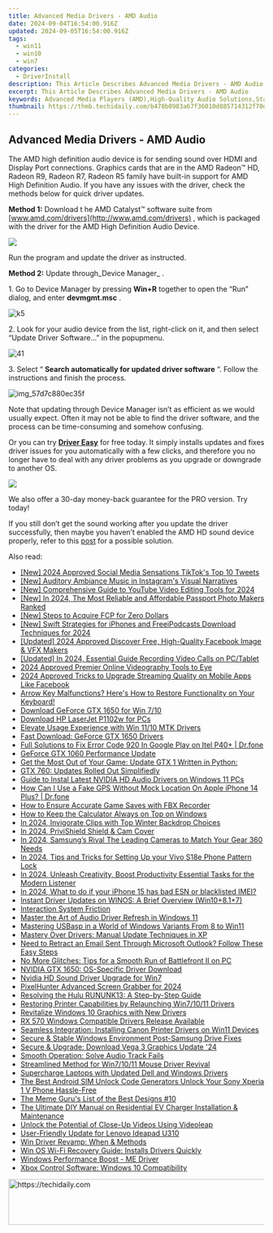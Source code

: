 ```yaml
---
title: Advanced Media Drivers - AMD Audio
date: 2024-09-04T16:54:00.916Z
updated: 2024-09-05T16:54:00.916Z
tags:
  - win11
  - win10
  - win7
categories:
  - DriverInstall
description: This Article Describes Advanced Media Drivers - AMD Audio
excerpt: This Article Describes Advanced Media Drivers - AMD Audio
keywords: Advanced Media Players (AMD),High-Quality Audio Solutions,State-of-the-Art AMD Sound Technology,Ultimate AMD Audio Performance,Premium AMD Drivers for Enhanced Audio Experience,Next-Generation AMD Audio Drivers,Optimized Audio with Advanced Media Drivers (AMD)
thumbnail: https://thmb.techidaily.com/b478b0983a67f36010d885714312f70db32d5d3a2179d68b62f5c8d46f0ea38e.jpg
---
```


## Advanced Media Drivers - AMD Audio

 The AMD high definition audio device is for sending sound over HDMI and Display Port connections. Graphics cards that are in the AMD Radeon™ HD, Radeon R9, Radeon R7, Radeon R5 family have built-in support for AMD High Definition Audio. If you have any issues with the driver, check the methods below for quick driver updates.  
  
**Method 1:** Download t he AMD Catalyst™ software suite from [www.amd.com/drivers](http://www.amd.com/drivers)  , which is packaged with the driver for the AMD High Definition Audio Device.

![](https://images.drivereasy.com/wp-content/uploads/2016/09/driver-update-for-amd-high-definition-audio-device-in-windows-10-5725.png)

Run the program and update the driver as instructed.

**Method 2:** Update through_Device Manager_ .

 1\. Go to Device Manager by pressing **Win+R**  together to open the “Run” dialog, and enter **devmgmt.msc** .

![k5](https://images.drivereasy.com/wp-content/uploads/2016/09/amd-high-definition-audio-device-download-for-windows-10-7311.png)

 2\. Look for your audio device from the list, right-click on it, and then select “Update Driver Software…” in the popupmenu.

![41](https://images.drivereasy.com/wp-content/uploads/2016/09/41.png)

 3\. Select “ **Search automatically for updated driver software** “. Follow the instructions and finish the process.

![img_57d7c880ec35f](https://images.drivereasy.com/wp-content/uploads/2016/09/driver-update-and-fix-for-amd-high-definition-audio-device-in-windows-10-5741.jpg)

 Note that updating through Device Manager isn’t as efficient as we would usually expect. Often it may not be able to find the driver software, and the process can be time-consuming and somehow confusing.

 Or you can try [**Driver Easy**](https://tools.techidaily.com/drivereasy/download/) for free today. It simply installs updates and fixes driver issues for you automatically with a few clicks, and therefore you no longer have to deal with any driver problems as you upgrade or downgrade to another OS.

![](https://www.drivereasy.com/wp-content/uploads/2017/03/Driver-Easy-Scan-Needed.jpg)

 We also offer a 30-day money-back guarantee for the PRO version. Try today!

 If you still don’t get the sound working after you update the driver successfully, then maybe you haven’t enabled the AMD HD sound device properly, refer to this [post](https://tools.techidaily.com/drivereasy/download/) for a possible solution.

<ins class="adsbygoogle"
     style="display:block"
     data-ad-format="autorelaxed"
     data-ad-client="ca-pub-7571918770474297"
     data-ad-slot="1223367746"></ins>



<ins class="adsbygoogle"
     style="display:block"
     data-ad-client="ca-pub-7571918770474297"
     data-ad-slot="8358498916"
     data-ad-format="auto"
     data-full-width-responsive="true"></ins>





<span class="atpl-alsoreadstyle">Also read:</span>
<div><ul>
<li><a href="https://twitter-videos.techidaily.com/new-2024-approved-social-media-sensations-tiktoks-top-10-tweets/"><u>[New] 2024 Approved  Social Media Sensations  TikTok's Top 10 Tweets</u></a></li>
<li><a href="https://instagram-video-files.techidaily.com/new-auditory-ambiance-music-in-instagrams-visual-narratives/"><u>[New] Auditory Ambiance  Music in Instagram's Visual Narratives</u></a></li>
<li><a href="https://youtube-lab.techidaily.com/omprehensive-guide-to-youtube-video-editing-tools-for-2024/"><u>[New] Comprehensive Guide to YouTube Video Editing Tools for 2024</u></a></li>
<li><a href="https://fox-cloud.techidaily.com/new-in-2024-the-most-reliable-and-affordable-passport-photo-makers-ranked/"><u>[New] In 2024, The Most Reliable and Affordable Passport Photo Makers Ranked</u></a></li>
<li><a href="https://extra-approaches.techidaily.com/new-steps-to-acquire-fcp-for-zero-dollars/"><u>[New] Steps to Acquire FCP for Zero Dollars</u></a></li>
<li><a href="https://article-tips.techidaily.com/new-swift-strategies-for-iphones-and-freeipodcasts-download-techniques-for-2024/"><u>[New] Swift Strategies for iPhones and FreeiPodcasts Download Techniques for 2024</u></a></li>
<li><a href="https://facebook-videos.techidaily.com/updated-2024-approved-discover-free-high-quality-facebook-image-and-vfx-makers/"><u>[Updated] 2024 Approved  Discover Free, High-Quality Facebook Image & VFX Makers</u></a></li>
<li><a href="https://on-screen-recording.techidaily.com/updated-in-2024-essential-guide-recording-video-calls-on-pctablet/"><u>[Updated] In 2024, Essential Guide  Recording Video Calls on PC/Tablet</u></a></li>
<li><a href="https://video-screen-grab.techidaily.com/2024-approved-premier-online-videography-tools-to-eye/"><u>2024 Approved  Premier Online Videography Tools to Eye</u></a></li>
<li><a href="https://facebook-video-recording.techidaily.com/2024-approved-tricks-to-upgrade-streaming-quality-on-mobile-apps-like-facebook/"><u>2024 Approved  Tricks to Upgrade Streaming Quality on Mobile Apps Like Facebook</u></a></li>
<li><a href="https://win-howtos.techidaily.com/arrow-key-malfunctions-heres-how-to-restore-functionality-on-your-keyboard/"><u>Arrow Key Malfunctions? Here's How to Restore Functionality on Your Keyboard!</u></a></li>
<li><a href="https://driver-install.techidaily.com/download-geforce-gtx-1650-for-win-710/"><u>Download GeForce GTX 1650 for Win 7/10</u></a></li>
<li><a href="https://driver-install.techidaily.com/download-hp-laserjet-p1102w-for-pcs/"><u>Download HP LaserJet P1102w for PCs</u></a></li>
<li><a href="https://driver-install.techidaily.com/elevate-usage-experience-with-win-1110-mtk-drivers/"><u>Elevate Usage Experience with Win 11/10 MTK Drivers</u></a></li>
<li><a href="https://driver-install.techidaily.com/fast-download-geforce-gtx-1650-drivers/"><u>Fast Download: GeForce GTX 1650 Drivers</u></a></li>
<li><a href="https://howto.techidaily.com/full-solutions-to-fix-error-code-920-in-google-play-on-itel-p40plus-drfone-by-drfone-fix-android-problems-fix-android-problems/"><u>Full Solutions to Fix Error Code 920 In Google Play on Itel P40+ | Dr.fone</u></a></li>
<li><a href="https://driver-install.techidaily.com/geforce-gtx-1060-performance-update/"><u>GeForce GTX 1060 Performance Update</u></a></li>
<li><a href="https://driver-install.techidaily.com/1720062438577-get-the-most-out-of-your-game-update-gtx-1-written-in-python/"><u>Get the Most Out of Your Game: Update GTX 1 Written in Python:</u></a></li>
<li><a href="https://driver-install.techidaily.com/gtx-760-updates-rolled-out-simplifiedly/"><u>GTX 760: Updates Rolled Out Simplifiedly</u></a></li>
<li><a href="https://driver-install.techidaily.com/guide-to-instal-latest-nvidia-hd-audio-drivers-on-windows-11-pcs/"><u>Guide to Instal Latest NVIDIA HD Audio Drivers on Windows 11 PCs</u></a></li>
<li><a href="https://fake-location.techidaily.com/how-can-i-use-a-fake-gps-without-mock-location-on-apple-iphone-14-plus-drfone-by-drfone-virtual-ios/"><u>How Can I Use a Fake GPS Without Mock Location On Apple iPhone 14 Plus? | Dr.fone</u></a></li>
<li><a href="https://screen-activity-recording.techidaily.com/how-to-ensure-accurate-game-saves-with-fbx-recorder/"><u>How to Ensure Accurate Game Saves with FBX Recorder</u></a></li>
<li><a href="https://windows11.techidaily.com/how-to-keep-the-calculator-always-on-top-on-windows/"><u>How to Keep the Calculator Always on Top on Windows</u></a></li>
<li><a href="https://youtube-stream.techidaily.com/in-2024-invigorate-clips-with-top-winter-backdrop-choices/"><u>In 2024, Invigorate Clips with Top Winter Backdrop Choices</u></a></li>
<li><a href="https://digital-screen-recording.techidaily.com/in-2024-privishield-shield-and-cam-cover/"><u>In 2024, PriviShield Shield & Cam Cover</u></a></li>
<li><a href="https://extra-approaches.techidaily.com/in-2024-samsungs-rival-the-leading-cameras-to-match-your-gear-360-needs/"><u>In 2024, Samsung’s Rival  The Leading Cameras to Match Your Gear 360 Needs</u></a></li>
<li><a href="https://unlock-android.techidaily.com/in-2024-tips-and-tricks-for-setting-up-your-vivo-s18e-phone-pattern-lock-by-drfone-android/"><u>In 2024, Tips and Tricks for Setting Up your Vivo S18e Phone Pattern Lock</u></a></li>
<li><a href="https://some-guidance.techidaily.com/in-2024-unleash-creativity-boost-productivity-essential-tasks-for-the-modern-listener/"><u>In 2024, Unleash Creativity, Boost Productivity  Essential Tasks for the Modern Listener</u></a></li>
<li><a href="https://sim-unlock.techidaily.com/in-2024-what-to-do-if-your-iphone-15-has-bad-esn-or-blacklisted-imei-by-drfone-ios/"><u>In 2024, What to do if your iPhone 15 has bad ESN or blacklisted IMEI?</u></a></li>
<li><a href="https://driver-install.techidaily.com/instant-driver-updates-on-winos-a-brief-overview-win10plus81plus7/"><u>Instant Driver Updates on WINOS: A Brief Overview (Win10+8.1+7)</u></a></li>
<li><a href="https://driver-install.techidaily.com/interaction-system-friction/"><u>Interaction System Friction</u></a></li>
<li><a href="https://driver-install.techidaily.com/master-the-art-of-audio-driver-refresh-in-windows-11/"><u>Master the Art of Audio Driver Refresh in Windows 11</u></a></li>
<li><a href="https://driver-install.techidaily.com/mastering-usbasp-in-a-world-of-windows-variants-from-8-to-win11/"><u>Mastering USBasp in a World of Windows Variants From 8 to Win11</u></a></li>
<li><a href="https://driver-install.techidaily.com/mastery-over-drivers-manual-update-techniques-in-xp/"><u>Mastery Over Drivers: Manual Update Techniques in XP</u></a></li>
<li><a href="https://technical-tips.techidaily.com/1722902909245-need-to-retract-an-email-sent-through-microsoft-outlook-follow-these-easy-steps/"><u>Need to Retract an Email Sent Through Microsoft Outlook? Follow These Easy Steps</u></a></li>
<li><a href="https://win-solutions.techidaily.com/no-more-glitches-tips-for-a-smooth-run-of-battlefront-ii-on-pc/"><u>No More Glitches: Tips for a Smooth Run of Battlefront II on PC</u></a></li>
<li><a href="https://driver-install.techidaily.com/nvidia-gtx-1650-os-specific-driver-download/"><u>NVIDIA GTX 1650: OS-Specific Driver Download</u></a></li>
<li><a href="https://driver-install.techidaily.com/nvidia-hd-sound-driver-upgrade-for-win7/"><u>Nvidia HD Sound Driver Upgrade for Win7</u></a></li>
<li><a href="https://screen-video-capture.techidaily.com/pixelhunter-advanced-screen-grabber-for-2024/"><u>PixelHunter Advanced Screen Grabber for 2024</u></a></li>
<li><a href="https://technical-tips.techidaily.com/resolving-the-hulu-rununk13-a-step-by-step-guide/"><u>Resolving the Hulu RUNUNK13: A Step-by-Step Guide</u></a></li>
<li><a href="https://driver-install.techidaily.com/restoring-printer-capabilities-by-relaunching-win71011-drivers/"><u>Restoring Printer Capabilities by Relaunching Win7/10/11 Drivers</u></a></li>
<li><a href="https://driver-install.techidaily.com/revitalize-windows-10-graphics-with-new-drivers/"><u>Revitalize Windows 10 Graphics with New Drivers</u></a></li>
<li><a href="https://driver-install.techidaily.com/rx-570-windows-compatible-drivers-release-available/"><u>RX 570 Windows Compatible Drivers Release Available</u></a></li>
<li><a href="https://driver-install.techidaily.com/seamless-integration-installing-canon-printer-drivers-on-win11-devices/"><u>Seamless Integration: Installing Canon Printer Drivers on Win11 Devices</u></a></li>
<li><a href="https://driver-install.techidaily.com/secure-and-stable-windows-environment-post-samsung-drive-fixes/"><u>Secure & Stable Windows Environment Post-Samsung Drive Fixes</u></a></li>
<li><a href="https://driver-install.techidaily.com/secure-and-upgrade-download-vega-3-graphics-update-24/"><u>Secure & Upgrade: Download Vega 3 Graphics Update '24</u></a></li>
<li><a href="https://driver-install.techidaily.com/smooth-operation-solve-audio-track-fails/"><u>Smooth Operation: Solve Audio Track Fails</u></a></li>
<li><a href="https://driver-install.techidaily.com/streamlined-method-for-win71011-mouse-driver-revival/"><u>Streamlined Method for Win7/10/11 Mouse Driver Revival</u></a></li>
<li><a href="https://driver-install.techidaily.com/supercharge-laptops-with-updated-dell-and-windows-drivers/"><u>Supercharge Laptops with Updated Dell and Windows Drivers</u></a></li>
<li><a href="https://sim-unlock.techidaily.com/the-best-android-sim-unlock-code-generators-unlock-your-sony-xperia-1-v-phone-hassle-free-by-drfone-android/"><u>The Best Android SIM Unlock Code Generators Unlock Your Sony Xperia 1 V Phone Hassle-Free</u></a></li>
<li><a href="https://extra-hints.techidaily.com/the-meme-gurus-list-of-the-best-designs-10/"><u>The Meme Guru's List of the Best Designs #10</u></a></li>
<li><a href="https://tech-recovery.techidaily.com/the-ultimate-diy-manual-on-residential-ev-charger-installation-and-maintenance/"><u>The Ultimate DIY Manual on Residential EV Charger Installation & Maintenance</u></a></li>
<li><a href="https://article-posts.techidaily.com/unlock-the-potential-of-close-up-videos-using-videoleap/"><u>Unlock the Potential of Close-Up Videos Using Videoleap</u></a></li>
<li><a href="https://driver-install.techidaily.com/user-friendly-update-for-lenovo-ideapad-u310/"><u>User-Friendly Update for Lenovo Ideapad U310</u></a></li>
<li><a href="https://driver-install.techidaily.com/win-driver-revamp-when-and-methods/"><u>Win Driver Revamp: When & Methods</u></a></li>
<li><a href="https://driver-install.techidaily.com/win-os-wi-fi-recovery-guide-installs-drivers-quickly/"><u>Win OS Wi-Fi Recovery Guide: Installs Drivers Quickly</u></a></li>
<li><a href="https://driver-install.techidaily.com/windows-performance-boost-me-driver/"><u>Windows Performance Boost - ME Driver</u></a></li>
<li><a href="https://driver-install.techidaily.com/xbox-control-software-windows-10-compatibility/"><u>Xbox Control Software: Windows 10 Compatibility</u></a></li>
</ul></div>

<!-- affiliate ads begin -->
<a href="https://appsumo.8odi.net/c/5597632/2024326/7443" target="_top" id="2024326">
  <img src="//a.impactradius-go.com/display-ad/7443-2024326" border="0" alt="https://techidaily.com" width="728" height="90"/>
</a>
<img height="0" width="0" src="https://appsumo.8odi.net/i/5597632/2024326/7443" style="position:absolute;visibility:hidden;" border="0" />
<!-- affiliate ads end -->